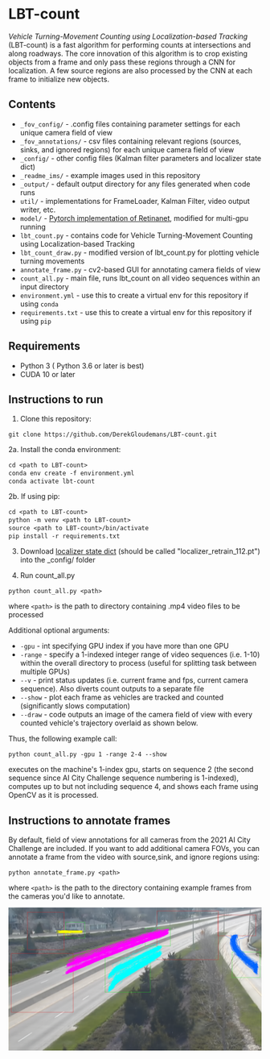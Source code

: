 # LBT-count



*Vehicle Turning-Movement Counting using Localization-based Tracking* (LBT-count) is a fast algorithm for performing counts at intersections and along roadways. The core innovation of this algorithm is to crop existing objects from a frame and only pass these regions through a CNN for localization. A few source regions are also processed by the CNN at each frame to initialize new objects. 

## Contents
- `_fov_config/` - .config files containing parameter settings for each unique camera field of view
- `_fov_annotations/` - csv files containing relevant regions (sources, sinks, and ignored regions) for each unique camera field of view
- `_config/` - other config files (Kalman filter parameters and localizer state dict)
- `_readme_ims/` - example images used in this repository
- `_output/` - default output directory for any files generated when code runs
- `util/` - implementations for FrameLoader, Kalman Filter, video output writer, etc.
- `model/` - [Pytorch implementation of Retinanet](https://github.com/yhenon/pytorch-retinanet), modified for multi-gpu running
- `lbt_count.py` - contains code for Vehicle Turning-Movement Counting using Localization-based Tracking
- `lbt_count_draw.py` - modified version of lbt_count.py for plotting vehicle turning movements
- `annotate_frame.py` - cv2-based GUI for annotating camera fields of view
- `count_all.py` - main file, runs lbt_count on all video sequences within an input directory
- `environment.yml` - use this to create a virtual env for this repository if using `conda`
- `requirements.txt` - use this to create a virtual env for this repository if using `pip`

## Requirements
- Python 3 ( Python 3.6 or later is best)
- CUDA 10 or later

## Instructions to run
1. Clone this repository:
```
git clone https://github.com/DerekGloudemans/LBT-count.git
```

2a. Install the conda environment:

```
cd <path to LBT-count>
conda env create -f environment.yml
conda activate lbt-count
```

2b. If using pip:

```
cd <path to LBT-count>
python -m venv <path to LBT-count>
source <path to LBT-count>/bin/activate
pip install -r requirements.txt
```

3. Download [localizer state dict](https://github.com/DerekGloudemans/LBT-count/releases/download/v0.2/localizer_retrain_112.pt) (should be called "localizer_retrain_112.pt") into the _config/ folder

4. Run count_all.py
```
python count_all.py <path>
```
where `<path>` is the path to directory containing .mp4 video files to be processed

Additional optional arguments:
- `-gpu`   - int specifying GPU index if you have more than one GPU
- `-range` - specify a 1-indexed integer range of video sequences (i.e. 1-10) within the overall directory to process (useful for splitting task between multiple GPUs)
- `--v`    - print status updates (i.e. current frame and fps, current camera sequence). Also diverts count outputs to a separate file
- `--show` - plot each frame as vehicles are tracked and counted (significantly slows computation)
- `--draw`  - code outputs an image of the camera field of view with every counted vehicle's trajectory overlaid as shown below.

Thus, the following example call:

```
python count_all.py -gpu 1 -range 2-4 --show
```

executes on the machine's 1-index gpu, starts on sequence 2 (the second sequence since AI City Challenge sequence numbering is 1-indexed), computes up to but not including sequence 4, and shows each frame using OpenCV as it is processed.

## Instructions to annotate frames
By default, field of view annotations for all cameras from the 2021 AI City Challenge are included. If you want to add additional camera FOVs, you can annotate a frame from the video with source,sink, and ignore regions using:

```
python annotate_frame.py <path>
```
where `<path>` is the path to the directory containing example frames from the cameras you'd like to annotate.

![](_readme_ims/cam_2_avg.png)
